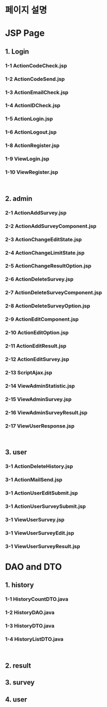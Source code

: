 # 페이지 설명



# JSP Page
## 1. Login
### 1-1 ActionCodeCheck.jsp
### 1-2 ActionCodeSend.jsp
### 1-3 ActionEmailCheck.jsp
### 1-4 ActionIDCheck.jsp
### 1-5 ActionLogin.jsp
### 1-6 ActionLogout.jsp
### 1-8 ActionRegister.jsp
### 1-9 ViewLogin.jsp
### 1-10 ViewRegister.jsp

</br>

## 2. admin
### 2-1 ActionAddSurvey.jsp
### 2-2 ActionAddSurveyComponent.jsp
### 2-3 ActionChangeEditState.jsp
### 2-4 ActionChangeLimitState.jsp
### 2-5 ActionChangeResultOption.jsp
### 2-6 ActionDeleteSurvey.jsp
### 2-7 ActionDeleteSurveyComponent.jsp
### 2-8 ActionDeleteSurveyOption.jsp
### 2-9 ActionEditComponent.jsp
### 2-10 ActionEditOption.jsp
### 2-11 ActionEditResult.jsp
### 2-12 ActionEditSurvey.jsp
### 2-13 ScriptAjax.jsp
### 2-14 ViewAdminStatistic.jsp
### 2-15 ViewAdminSurvey.jsp
### 2-16 ViewAdminSurveyResult.jsp
### 2-17 ViewUserResponse.jsp

</br>

## 3. user
### 3-1 ActionDeleteHistory.jsp
### 3-1 ActionMailSend.jsp
### 3-1 ActionUserEditSubmit.jsp
### 3-1 ActionUserSurveySubmit.jsp
### 3-1 ViewUserSurvey.jsp
### 3-1 ViewUserSurveyEdit.jsp
### 3-1 ViewUserSurveyResult.jsp




# DAO and DTO
## 1. history
### 1-1 HistoryCountDTO.java
### 1-2 HistoryDAO.java
### 1-3 HistoryDTO.java
### 1-4 HistoryListDTO.java

</br>

## 2. result

## 3. survey

## 4. user

